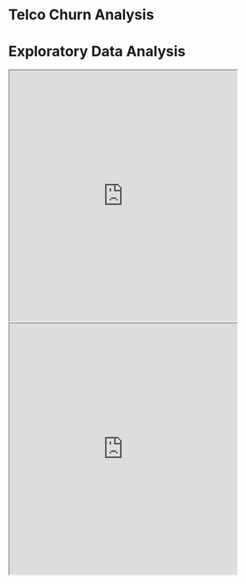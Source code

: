 # Telco Churn Analysis

# Exploratory Data Analysis 
<iframe src="https://public.tableau.com/shared/3C972BXC5?:showVizHome=no&:embed=true" width="90%" height="500"></iframe>
<iframe src="https://public.tableau.com/views/TelcoChurnAnalysis_15907114359480/Dashboard2?:showVizHome=no&:embed=true" width="90%" height="500"></iframe>


